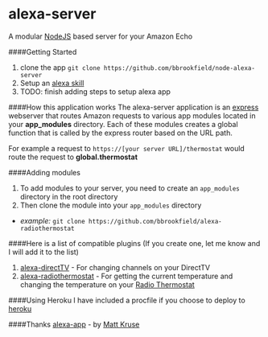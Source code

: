 # alexa-server
A modular [NodeJS](https://nodejs.org/en/) based server for your Amazon Echo

####Getting Started
1. clone the app `git clone https://github.com/bbrookfield/node-alexa-server`
2. Setup an [alexa skill](https://developer.amazon.com/edw/home.html#/skills)
3. TODO: finish adding steps to setup alexa app

####How this application works
The alexa-server application is an [express](http://expressjs.com/) webserver that routes Amazon requests to various app modules located in your **app_modules** directory. Each of these modules creates a global function that is called by the express router based on the URL path.

For example a request to `https://[your server URL]/thermostat` would route the request to **global.thermostat**

####Adding modules
1. To add modules to your server, you need to create an `app_modules` directory in the root directory
2. Then clone the module into your `app_modules` directory
  * *example:* `git clone https://github.com/bbrookfield/alexa-radiothermostat`

####Here is a list of compatible plugins (If you create one, let me know and I will add it to the list)
1. [alexa-directTV](https://github.com/bbrookfield/alexa-directTV) - For changing channels on your DirectTV
2. [alexa-radiothermostat](https://github.com/bbrookfield/alexa-radiothermostat) - For getting the current temperature and changing the temperature on your [Radio Thermostat](http://www.radiothermostat.com/)

####Using Heroku
I have included a procfile if you choose to deploy to [heroku](https://heroku.com)

####Thanks
[alexa-app](https://github.com/matt-kruse/alexa-app) - by [Matt Kruse](https://github.com/matt-kruse)
